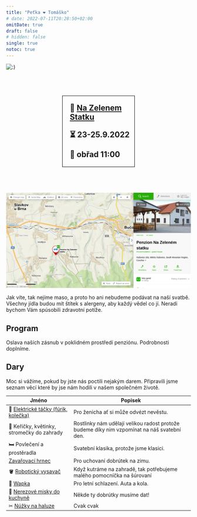 ```yaml
---
title: "Peťka ❤️ Tomáško"
# date: 2022-07-11T20:28:50+02:00
omitDate: true
draft: false
# hidden: false
single: true
notoc: true
---
```


![:)](/img/PXL_20210908_115640056.MP.jpg)

<div style="margin: 70px auto; width: 35%; padding: 20px 0 0 20px; border: black 1px solid; font-size: 1.5em; font-weight: bold;">
📍 <a href="https://www.nazelenemstatku.cz">Na Zelenem Statku</a>

⏳ 23-25.9.2022

💒 obřad 11:00
</div>

![Penzion - mapa](/img/penzion-mapa.png)

Jak víte, tak nejíme maso, a proto ho ani nebudeme podávat na naší svatbě.
Všechny jídla budou mít štítek s alergeny, aby každý vědel co jí. Neradi bychom
Vám spúsobili zdravotní potíže.

## Program

Oslava naších zásnub v poklidném prostředí penziónu. Podrobnosti doplníme.


## Dary

Moc si vážíme, pokud by jste nás poctili nejakým darem. Připravili jsme seznam věcí které by jse nám hodili v našem společném životě.

| Jméno | Popisek |
|----|-----|
| 🛒 [Elektrické táčky (fúrik, kolečka)](https://stavebni-kolecka.heureka.cz/f:15879:42176990/) | Pro ženicha ať si může odvézt nevěstu. |
| 🌱 Keříčky, květinky, stromečky do zahrady | Rostlinky nám udělají velikou radost protože budeme díky nim vzpomínat na náš svatební den. |
| 🛏 Povlečení a prostěradla | Svatební klasika, protože jsme klasici. |
| [Zavařovací hrnec](https://zavarovaci-hrnce.heureka.cz/eta-1127-90000/#prehled/) | Pro uchovaní dobrútek na zimu. |
| 🪣 [Robotický vysavač](https://roboticke-vysavace.heureka.cz/roidmi-eve-plus/#prehled/) | Když kutráme na zahradě, tak potřebujeme malého pomocníčka na šúrovaní |
| 🚿 [Wapka](https://vysokotlake-cistice.heureka.cz/karcher-k-5-compact-1_630-750_0/#prehled/) | Pro letní schlazení. Auta a kola. |
| 🥣 [Nerezové misky do kuchyně](https://misy.heureka.cz/wmf-06_4570_9990-gourmet-4-ks/#prehled/) | Někde ty dobrútky musíme dat! |
| ✂ [Núžky na haluze](https://dvourucni-nuzky.heureka.cz/fiskars-112590/#specifikace/) | Cvak cvak |

